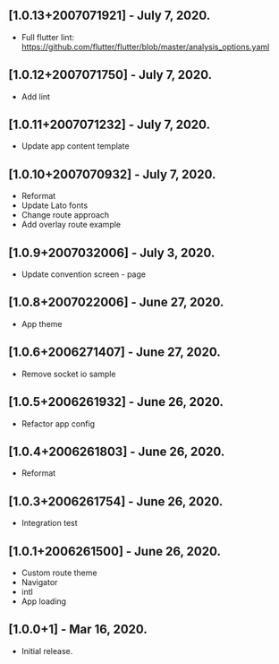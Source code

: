 ## [1.0.13+2007071921] - July 7, 2020.

* Full flutter lint: https://github.com/flutter/flutter/blob/master/analysis_options.yaml

## [1.0.12+2007071750] - July 7, 2020.

* Add lint

## [1.0.11+2007071232] - July 7, 2020.

* Update app content template

## [1.0.10+2007070932] - July 7, 2020.

* Reformat
* Update Lato fonts
* Change route approach
* Add overlay route example

## [1.0.9+2007032006] - July 3, 2020.

* Update convention screen - page

## [1.0.8+2007022006] - June 27, 2020.

* App theme

## [1.0.6+2006271407] - June 27, 2020.

* Remove socket io sample

## [1.0.5+2006261932] - June 26, 2020.

* Refactor app config

## [1.0.4+2006261803] - June 26, 2020.

* Reformat

## [1.0.3+2006261754] - June 26, 2020.

* Integration test

## [1.0.1+2006261500] - June 26, 2020.

* Custom route theme
* Navigator
* intl
* App loading

## [1.0.0+1] - Mar 16, 2020.

* Initial release.
